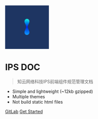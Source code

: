 ![logo](zh-cn/images/assets/logo.gif)

# IPS DOC

> 知云网络科技IPS前端组件规范管理文档

* Simple and lightweight (~12kb gzipped)
* Multiple themes
* Not build static html files

[GitLab](http://192.168.16.211:88/root/erp-vue)
[Get Started](#/zh-cn/guide)
